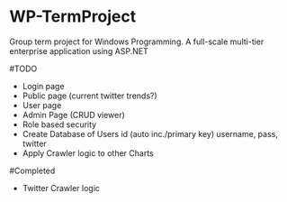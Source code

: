 # WP-TermProject
Group term project for Windows Programming. A full-scale multi-tier enterprise application using ASP.NET

#TODO
  - Login page
  - Public page (current twitter trends?)
  - User page
  - Admin Page (CRUD viewer)
  - Role based security
  - Create Database of Users 
      id (auto inc./primary key)
      username,
      pass,
      twitter
  - Apply Crawler logic to other Charts

#Completed
  - Twitter Crawler logic

